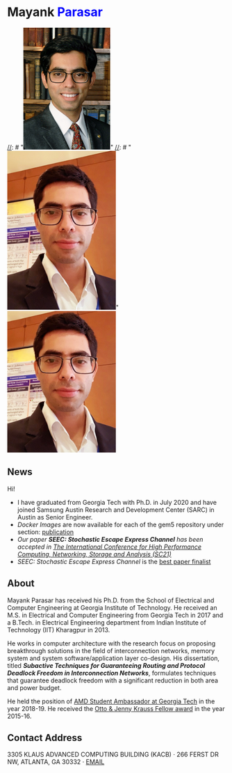 # Mayank <span style="color:blue">Parasar</span><br>

[//]: # "![alt text](profile2.jpg)"

[//]: # "<img src="profile2.jpg" width="200">"
[//]: # "<img src="profile8.jpeg" width="250">"
<img src="profile9.jpeg" width="250">

[//]: # "(![Drag Racing](profile2.jpg)"

[//]: # "[I'm an inline-style link with title](profile2.jpg)"

[//]: # "For full documentation visit [mkdocs.org](https://mkdocs.org)."

News
-------
Hi! 

* I have graduated from Georgia Tech with Ph.D. in July 2020 and have joined Samsung Austin Research and Development Center (SARC) in Austin as Senior Engineer.
* _Docker Images_ are now available for each of the gem5 repository under section: [publication](publication.md)
* <em>Our paper <b>SEEC: Stochastic Escape Express Channel</b> has been accepted in <a href="https://sc21.supercomputing.org/">The International Conference for High Performance Computing, Networking, Storage and Analysis (SC21)</a></em>
* <em>SEEC: Stochastic Escape Express Channel</em> is the <u>best paper finalist</u>


About
-------
Mayank Parasar has received his Ph.D. from the School of Electrical and Computer Engineering at Georgia Institute of Technology. He received an M.S. in Electrical and Computer Engineering from Georgia Tech in 2017 and a B.Tech. in Electrical Engineering department from Indian Institute of Technology (IIT) Kharagpur in 2013.

He works in computer architecture with the research focus on proposing breakthrough solutions in the field of interconnection networks, memory system and system software/application layer co-design. His dissertation, titled **_Subactive Techniques for Guaranteeing Routing and Protocol Deadlock Freedom in Interconnection Networks_**, formulates techniques that guarantee deadlock freedom with a significant reduction in both area and power budget.

He held the position of <u>AMD Student Ambassador at Georgia Tech</u> in the year 2018-19. He received the <u>Otto & Jenny Krauss Fellow award</u> in the year 2015-16.


Contact Address
-------
3305 KLAUS ADVANCED COMPUTING BUILDING (KACB) · 266 FERST DR NW, ATLANTA, GA 30332 · [EMAIL](mailto:mparasar3@gatech.edu)